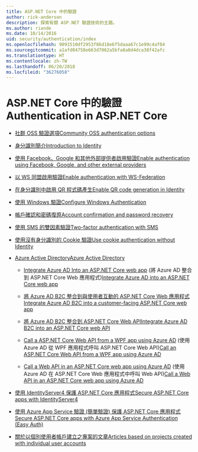 ```yaml
---
title: ASP.NET Core 中的驗證
author: rick-anderson
description: 探索有關 ASP.NET 驗證技術的主題。
ms.author: riande
ms.date: 10/14/2016
uid: security/authentication/index
ms.openlocfilehash: 9091510df2953f86d18e6f5daaa67c1e99c4af04
ms.sourcegitcommit: a1afd04758e663d7062a5bfa8a0d4dca38f42afc
ms.translationtype: HT
ms.contentlocale: zh-TW
ms.lasthandoff: 06/20/2018
ms.locfileid: "36276058"
---
```

# <a name="authentication-in-aspnet-core"></a><span data-ttu-id="fac10-103">ASP.NET Core 中的驗證</span><span class="sxs-lookup"><span data-stu-id="fac10-103">Authentication in ASP.NET Core</span></span>

* [<span data-ttu-id="fac10-104">社群 OSS 驗證選項</span><span class="sxs-lookup"><span data-stu-id="fac10-104">Community OSS authentication options</span></span>](xref:security/authentication/community)

* [<span data-ttu-id="fac10-105">身分識別簡介</span><span class="sxs-lookup"><span data-stu-id="fac10-105">Introduction to Identity</span></span>](xref:security/authentication/identity)

* [<span data-ttu-id="fac10-106">使用 Facebook、Google 和其他外部提供者啟用驗證</span><span class="sxs-lookup"><span data-stu-id="fac10-106">Enable authentication using Facebook, Google, and other external providers</span></span>](xref:security/authentication/social/index)

* [<span data-ttu-id="fac10-107">以 WS 同盟啟用驗證</span><span class="sxs-lookup"><span data-stu-id="fac10-107">Enable authentication with WS-Federation</span></span>](xref:security/authentication/ws-federation)

* [<span data-ttu-id="fac10-108">在身分識別中啟用 QR 程式碼產生</span><span class="sxs-lookup"><span data-stu-id="fac10-108">Enable QR code generation in Identity</span></span>](xref:security/authentication/identity-enable-qrcodes)

* [<span data-ttu-id="fac10-109">使用 Windows 驗證</span><span class="sxs-lookup"><span data-stu-id="fac10-109">Configure Windows Authentication</span></span>](xref:security/authentication/windowsauth)

* [<span data-ttu-id="fac10-110">帳戶確認和密碼復原</span><span class="sxs-lookup"><span data-stu-id="fac10-110">Account confirmation and password recovery</span></span>](xref:security/authentication/accconfirm)

* [<span data-ttu-id="fac10-111">使用 SMS 的雙因素驗證</span><span class="sxs-lookup"><span data-stu-id="fac10-111">Two-factor authentication with SMS</span></span>](xref:security/authentication/2fa)

* [<span data-ttu-id="fac10-112">使用沒有身分識別的 Cookie 驗證</span><span class="sxs-lookup"><span data-stu-id="fac10-112">Use cookie authentication without Identity</span></span>](xref:security/authentication/cookie)

* [<span data-ttu-id="fac10-113">Azure Active Directory</span><span class="sxs-lookup"><span data-stu-id="fac10-113">Azure Active Directory</span></span>](xref:security/authentication/azure-active-directory/index)

  * <span data-ttu-id="fac10-114">[Integrate Azure AD Into an ASP.NET Core web app](https://azure.microsoft.com/documentation/samples/active-directory-dotnet-webapp-openidconnect-aspnetcore/) (將 Azure AD 整合到 ASP.NET Core Web 應用程式)</span><span class="sxs-lookup"><span data-stu-id="fac10-114">[Integrate Azure AD into an ASP.NET Core web app](https://azure.microsoft.com/documentation/samples/active-directory-dotnet-webapp-openidconnect-aspnetcore/)</span></span>

  * [<span data-ttu-id="fac10-115">將 Azure AD B2C 整合到與使用者互動的 ASP.NET Core Web 應用程式</span><span class="sxs-lookup"><span data-stu-id="fac10-115">Integrate Azure AD B2C into a customer-facing ASP.NET Core web app</span></span>](xref:security/authentication/azure-ad-b2c)

  * [<span data-ttu-id="fac10-116">將 Azure AD B2C 整合到 ASP.NET Core Web API</span><span class="sxs-lookup"><span data-stu-id="fac10-116">Integrate Azure AD B2C into an ASP.NET Core web API</span></span>](xref:security/authentication/azure-ad-b2c-webapi)

  * <span data-ttu-id="fac10-117">[Call a ASP.NET Core Web API from a WPF app using Azure AD](https://azure.microsoft.com/documentation/samples/active-directory-dotnet-native-aspnetcore/) (使用 Azure AD 從 WPF 應用程式呼叫 ASP.NET Core Web API)</span><span class="sxs-lookup"><span data-stu-id="fac10-117">[Call an ASP.NET Core Web API from a WPF app using Azure AD](https://azure.microsoft.com/documentation/samples/active-directory-dotnet-native-aspnetcore/)</span></span>

  * <span data-ttu-id="fac10-118">[Call a Web API in an ASP.NET Core web app using Azure AD](https://azure.microsoft.com/documentation/samples/active-directory-dotnet-webapp-webapi-openidconnect-aspnetcore/) (使用 Azure AD 在 ASP.NET Core Web 應用程式中呼叫 Web API)</span><span class="sxs-lookup"><span data-stu-id="fac10-118">[Call a Web API in an ASP.NET Core web app using Azure AD](https://azure.microsoft.com/documentation/samples/active-directory-dotnet-webapp-webapi-openidconnect-aspnetcore/)</span></span>

* [<span data-ttu-id="fac10-119">使用 IdentityServer4 保護 ASP.NET Core 應用程式</span><span class="sxs-lookup"><span data-stu-id="fac10-119">Secure ASP.NET Core apps with IdentityServer4</span></span>](http://docs.identityserver.io/en/release/)

* [<span data-ttu-id="fac10-120">使用 Azure App Service 驗證 (簡單驗證) 保護 ASP.NET Core 應用程式</span><span class="sxs-lookup"><span data-stu-id="fac10-120">Secure ASP.NET Core apps with Azure App Service Authentication (Easy Auth)</span></span>](/azure/app-service/app-service-authentication-overview)

* [<span data-ttu-id="fac10-121">關於以個別使用者帳戶建立之專案的文章</span><span class="sxs-lookup"><span data-stu-id="fac10-121">Articles based on projects created with individual user accounts</span></span>](xref:security/authentication/individual)
